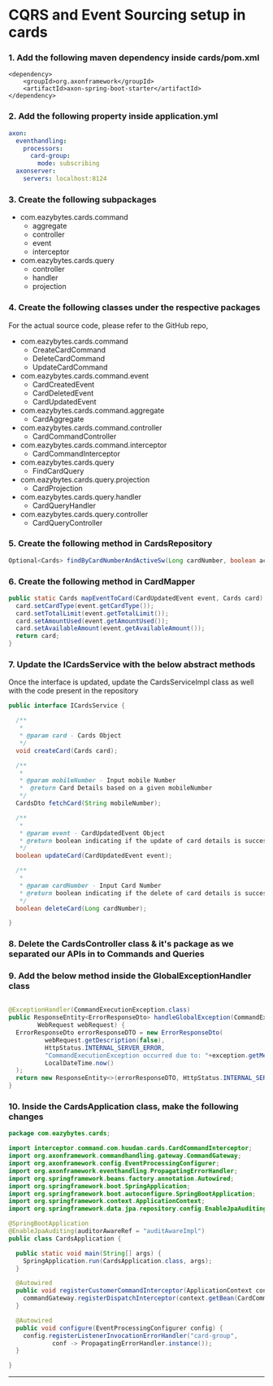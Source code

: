# CQRS and Event Sourcing setup in cards

### 1. Add the following maven dependency inside **cards/pom.xml**

```
<dependency>
    <groupId>org.axonframework</groupId>
    <artifactId>axon-spring-boot-starter</artifactId>
</dependency>
```

### 2. Add the following property inside application.yml

```yaml
axon:
  eventhandling:
    processors:
      card-group:
        mode: subscribing
  axonserver:
    servers: localhost:8124
```

### 3. Create the following subpackages

- com.eazybytes.cards.command
    - aggregate
    - controller
    - event
    - interceptor
- com.eazybytes.cards.query
    - controller
    - handler
    - projection

### 4. Create the following classes under the respective packages

For the actual source code, please refer to the GitHub repo,

- com.eazybytes.cards.command
    - CreateCardCommand
    - DeleteCardCommand
    - UpdateCardCommand
- com.eazybytes.cards.command.event
    - CardCreatedEvent
    - CardDeletedEvent
    - CardUpdatedEvent
- com.eazybytes.cards.command.aggregate
    - CardAggregate
- com.eazybytes.cards.command.controller
    - CardCommandController
- com.eazybytes.cards.command.interceptor
    - CardCommandInterceptor
- com.eazybytes.cards.query
    - FindCardQuery
- com.eazybytes.cards.query.projection
    - CardProjection
- com.eazybytes.cards.query.handler
    - CardQueryHandler
- com.eazybytes.cards.query.controller
    - CardQueryController

### 5. Create the following method in CardsRepository

```java
Optional<Cards> findByCardNumberAndActiveSw(Long cardNumber, boolean activeSw);
```

### 6. Create the following method in CardMapper

```java
public static Cards mapEventToCard(CardUpdatedEvent event, Cards card) {
  card.setCardType(event.getCardType());
  card.setTotalLimit(event.getTotalLimit());
  card.setAmountUsed(event.getAmountUsed());
  card.setAvailableAmount(event.getAvailableAmount());
  return card;
}
```

### 7. Update the ICardsService with the below abstract methods

Once the interface is updated, update the CardsServiceImpl class as well with the code present in the repository

```java
public interface ICardsService {

  /**
   *
   * @param card - Cards Object
   */
  void createCard(Cards card);

  /**
   *
   * @param mobileNumber - Input mobile Number
   *  @return Card Details based on a given mobileNumber
   */
  CardsDto fetchCard(String mobileNumber);

  /**
   *
   * @param event - CardUpdatedEvent Object
   * @return boolean indicating if the update of card details is successful or not
   */
  boolean updateCard(CardUpdatedEvent event);

  /**
   *
   * @param cardNumber - Input Card Number
   * @return boolean indicating if the delete of card details is successful or not
   */
  boolean deleteCard(Long cardNumber);

}
```

### 8. Delete the CardsController class & it's package as we separated our APIs in to Commands and Queries

### 9. Add the below method inside the GlobalExceptionHandler class

```java

@ExceptionHandler(CommandExecutionException.class)
public ResponseEntity<ErrorResponseDto> handleGlobalException(CommandExecutionException exception,
        WebRequest webRequest) {
  ErrorResponseDto errorResponseDTO = new ErrorResponseDto(
          webRequest.getDescription(false),
          HttpStatus.INTERNAL_SERVER_ERROR,
          "CommandExecutionException occurred due to: "+exception.getMessage(),
          LocalDateTime.now()
  );
  return new ResponseEntity<>(errorResponseDTO, HttpStatus.INTERNAL_SERVER_ERROR);
}
```

### 10. Inside the CardsApplication class, make the following changes

```java
package com.eazybytes.cards;

import interceptor.command.com.huudan.cards.CardCommandInterceptor;
import org.axonframework.commandhandling.gateway.CommandGateway;
import org.axonframework.config.EventProcessingConfigurer;
import org.axonframework.eventhandling.PropagatingErrorHandler;
import org.springframework.beans.factory.annotation.Autowired;
import org.springframework.boot.SpringApplication;
import org.springframework.boot.autoconfigure.SpringBootApplication;
import org.springframework.context.ApplicationContext;
import org.springframework.data.jpa.repository.config.EnableJpaAuditing;

@SpringBootApplication
@EnableJpaAuditing(auditorAwareRef = "auditAwareImpl")
public class CardsApplication {

  public static void main(String[] args) {
    SpringApplication.run(CardsApplication.class, args);
  }

  @Autowired
  public void registerCustomerCommandInterceptor(ApplicationContext context, CommandGateway commandGateway) {
    commandGateway.registerDispatchInterceptor(context.getBean(CardCommandInterceptor.class));
  }

  @Autowired
  public void configure(EventProcessingConfigurer config) {
    config.registerListenerInvocationErrorHandler("card-group",
            conf -> PropagatingErrorHandler.instance());
  }

}
```

---